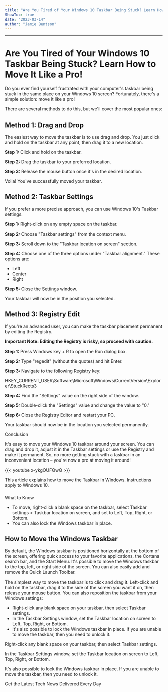 ```yaml
---
title: "Are You Tired of Your Windows 10 Taskbar Being Stuck? Learn How to Move It Like a Pro!"
ShowToc: true 
date: "2023-03-14"
author: "Jamie Bentson"
---
```

*****
# Are You Tired of Your Windows 10 Taskbar Being Stuck? Learn How to Move It Like a Pro!

Do you ever find yourself frustrated with your computer's taskbar being stuck in the same place on your Windows 10 screen? Fortunately, there's a simple solution: move it like a pro! 

There are several methods to do this, but we'll cover the most popular ones:

## Method 1: Drag and Drop

The easiest way to move the taskbar is to use drag and drop. You just click and hold on the taskbar at any point, then drag it to a new location. 

**Step 1:** Click and hold on the taskbar.

**Step 2:** Drag the taskbar to your preferred location.

**Step 3:** Release the mouse button once it's in the desired location.

Voila! You've successfully moved your taskbar.

## Method 2: Taskbar Settings

If you prefer a more precise approach, you can use Windows 10's Taskbar settings. 

**Step 1:** Right-click on any empty space on the taskbar.

**Step 2:** Choose "Taskbar settings" from the context menu.

**Step 3:** Scroll down to the "Taskbar location on screen" section.

**Step 4:** Choose one of the three options under "Taskbar alignment." These options are: 

- Left
- Center
- Right

**Step 5:** Close the Settings window.

Your taskbar will now be in the position you selected.

## Method 3: Registry Edit

If you're an advanced user, you can make the taskbar placement permanent by editing the Registry.

**Important Note: Editing the Registry is risky, so proceed with caution.**

**Step 1:** Press Windows key + R to open the Run dialog box.

**Step 2:** Type "regedit" (without the quotes) and hit Enter.

**Step 3:** Navigate to the following Registry key: 

HKEY_CURRENT_USER\Software\Microsoft\Windows\CurrentVersion\Explorer\StuckRects3

**Step 4:** Find the "Settings" value on the right side of the window.

**Step 5:** Double-click the "Settings" value and change the value to "0."

**Step 6:** Close the Registry Editor and restart your PC.

Your taskbar should now be in the location you selected permanently.

Conclusion

It's easy to move your Windows 10 taskbar around your screen. You can drag and drop it, adjust it in the Taskbar settings or use the Registry and make it permanent. So, no more getting stuck with a taskbar in an inconvenient location – you're now a pro at moving it around!

{{< youtube x-ykgOUFQwQ >}} 




This article explains how to move the Taskbar in Windows. Instructions apply to Windows 10.

 
### 
What to Know
 
- To move, right-click a blank space on the taskbar, select Taskbar settings > Taskbar location on screen, and set to Left, Top, Right, or Bottom.
 - You can also lock the Windows taskbar in place.

 
##   How to Move the Windows Taskbar  
 

By default, the Windows taskbar is positioned horizontally at the bottom of the screen, offering quick access to your favorite applications, the Cortana search bar, and the Start Menu. It's possible to move the Windows taskbar to the top, left, or right side of the screen. You can also easily add and remove the Quick Launch Toolbar.

 

The simplest way to move the taskbar is to click and drag it. Left-click and hold on the taskbar, drag it to the side of the screen you want it on, then release your mouse button. You can also reposition the taskbar from your Windows settings:

 
- Right-click any blank space on your taskbar, then select Taskbar settings.
 - In the Taskbar Settings window, set the Taskbar location on screen to Left, Top, Right, or Bottom.
 - It's also possible to lock the Windows taskbar in place. If you are unable to move the taskbar, then you need to unlock it.

 

Right-click any blank space on your taskbar, then select Taskbar settings.

 

In the Taskbar Settings window, set the Taskbar location on screen to Left, Top, Right, or Bottom.

 
It's also possible to lock the Windows taskbar in place. If you are unable to move the taskbar, then you need to unlock it.
 

Get the Latest Tech News Delivered Every Day




